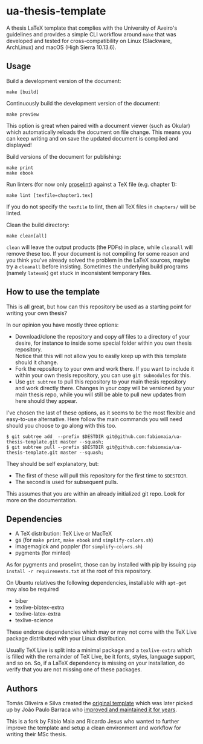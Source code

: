 # ua-thesis-template

A thesis LaTeX template that complies with the University of Aveiro's
guidelines and provides a simple CLI workflow around `make` that was developed
and tested for cross-compatibility on Linux (Slackware, ArchLinux) and macOS
(High Sierra 10.13.6).

## Usage

Build a development version of the document:

```
make [build]
```

Continuously build the development version of the document:

```
make preview
```

This option is great when paired with a document viewer (such as Okular) which
automatically reloads the document on file change. This means you can keep
writing and on save the updated document is compiled and displayed!

Build versions of the document for publishing:

```
make print
make ebook
```

Run linters (for now only [proselint](http://proselint.com/)) against a TeX
file (e.g. chapter 1):

```
make lint [texfile=chapter1.tex]
```

If you do not specify the `texfile` to lint, then all TeX files in `chapters/`
will be linted.

Clean the build directory:

```
make clean[all]
```

`clean` will leave the output products (the PDFs) in place, while `cleanall`
will remove these too. If your document is not compiling for some reason and
you think you've already solved the problem in the LaTeX sources, maybe try a
`cleanall` before insisting. Sometimes the underlying build programs (namely
`latexmk`) get stuck in inconsistent temporary files.

## How to use the template

This is all great, but how can this repository be used as a starting point for
writing your own thesis?

In our opinion you have mostly three options:
- Download/clone the repository and copy *all* files to a directory of your
  desire, for instance to inside some special folder within you own thesis
  repository.  
  Notice that this will not allow you to easily keep up with this template
  should it change.
- Fork the repository to your own and work there. If you want to include it
  within your own thesis repository, you can use `git submodules` for this.
- Use `git subtree` to pull this repository to your main thesis repository and
  work directly there. Changes in your copy will be versioned by your main
  thesis repo, while you will still be able to pull new updates from here
  should they appear.

I've chosen the last of these options, as it seems to be the most flexible and
easy-to-use alternative. Here follow the main commands you will need should you
choose to go along with this too.
```
$ git subtree add  --prefix $DESTDIR git@github.com:fabiomaia/ua-thesis-template.git master --squash;
$ git subtree pull --prefix $DESTDIR git@github.com:fabiomaia/ua-thesis-template.git master --squash;
```

They should be self explanatory, but:
- The first of these will pull this repository for the first time to
  `$DESTDIR`.
- The second is used for subsequent pulls.

This assumes that you are within an already initialized git repo. Look for more
on the documentation.

## Dependencies

- A TeX distribution: TeX Live or MacTeX
- gs (for `make print`, `make ebook` and `simplify-colors.sh`)
- imagemagick and poppler (for `simplify-colors.sh`)
- pygments (for minted)

As for pygments and proselint, those can by installed with pip by issuing `pip
install -r requirements.txt` at the root of this repository.

On Ubuntu relatives the following dependencies, installable with `apt-get` may
also be required
- biber
- texlive-bibtex-extra
- texlive-latex-extra
- texlive-science

These endorse dependencies which may or may not come with the TeX Live package
distributed with your Linux distribution.

Usually TeX Live is split into a minimal package and a `texlive-extra` which is
filled with the remainder of TeX Live, be it fonts, styles, language support,
and so on. So, if a LaTeX dependency is missing on your installation, do verify
that you are not missing one of these packages.

## Authors

Tomás Oliveira e Silva created the [original
template](http://sweet.ua.pt/tos/TeX/ua_thesis.tgz) which was later picked up
by João Paulo Barraca who [improved and maintained it for
years](http://code.ua.pt//projects/latex-ua/repository).

This is a fork by Fábio Maia and Ricardo Jesus who wanted to further improve
the template and setup a clean environment and workflow for writing their MSc
thesis.
